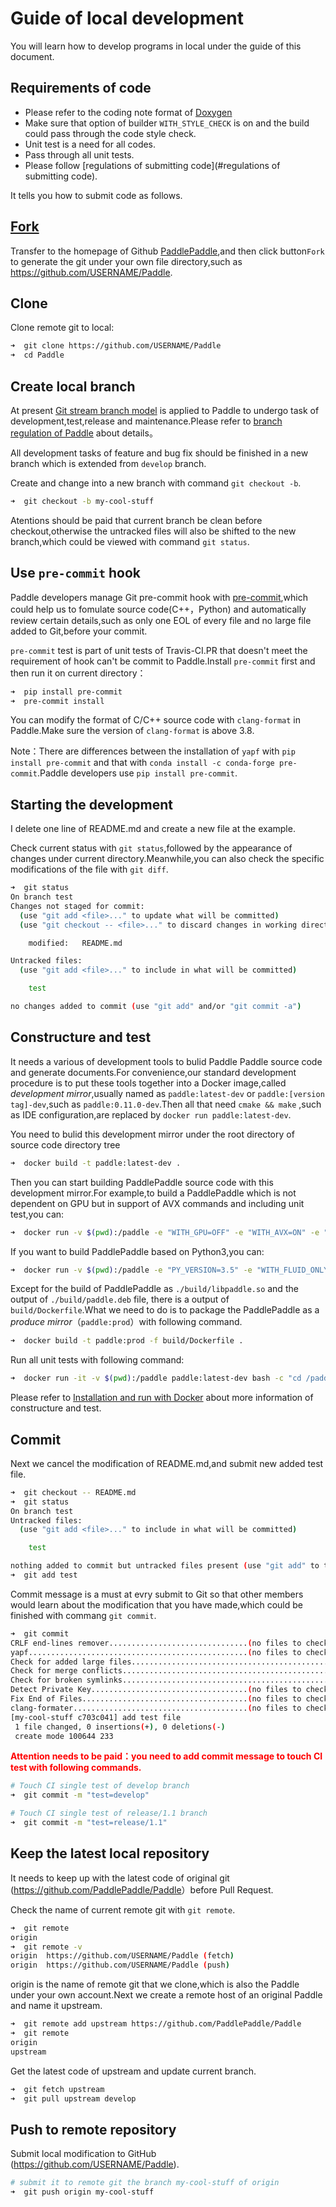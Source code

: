 # Guide of local development

You will learn how to develop programs in local under the guide of this document.

## Requirements of code
- Please refer to the coding note format of [Doxygen](http://www.stack.nl/~dimitri/doxygen/) 
- Make sure that option of builder `WITH_STYLE_CHECK` is on and the build could pass through the code style check.
- Unit test is a need for all codes.
- Pass through all unit tests.
- Please follow [regulations of submitting code](#regulations of submitting code).

It tells you how to submit code as follows.
## [Fork](https://help.github.com/articles/fork-a-repo/)

Transfer to the homepage of Github [PaddlePaddle](https://github.com/PaddlePaddle/Paddle),and then click button`Fork` to generate the git under your own file directory,such as <https://github.com/USERNAME/Paddle>.

## Clone

Clone remote git to local:

```bash
➜  git clone https://github.com/USERNAME/Paddle
➜  cd Paddle
```


## Create local branch

At present [Git stream branch model](http://nvie.com/posts/a-successful-git-branching-model/) is applied to Paddle to undergo task of development,test,release and maintenance.Please refer to [branch regulation of Paddle](https://github.com/PaddlePaddle/Paddle/blob/develop/doc/design/releasing_process.md#paddle-分支规范) about details。

All development tasks of feature and bug fix should be finished in a new branch which is extended from `develop` branch.

Create and change into a new branch with command `git checkout -b`.

```bash
➜  git checkout -b my-cool-stuff
```

Atentions should be paid that current branch be clean before checkout,otherwise the untracked files will also be shifted to the new branch,which could be viewed with command `git status`.

## Use `pre-commit` hook

Paddle developers manage Git pre-commit hook with [pre-commit](http://pre-commit.com/),which could help us to fomulate source code(C++，Python) and automatically review certain details,such as only one EOL of every file and no large file added to Git,before your commit.

`pre-commit` test is part of unit tests of Travis-CI.PR that doesn't meet the requirement of hook can't be commit to Paddle.Install `pre-commit` first and then run it on current directory：

```bash
➜  pip install pre-commit
➜  pre-commit install
```

You can modify the format of C/C++ source code with `clang-format` in Paddle.Make sure the version of `clang-format` is above 3.8.

Note：There are differences between the installation of `yapf` with `pip install pre-commit` and that with `conda install -c conda-forge pre-commit`.Paddle developers use `pip install pre-commit`.

## Starting the development

I delete one line of README.md and create a new file at the example.

Check current status with `git status`,followed by the appearance of changes under current directory.Meanwhile,you can also check the specific modifications of the file with `git diff`.

```bash
➜  git status
On branch test
Changes not staged for commit:
  (use "git add <file>..." to update what will be committed)
  (use "git checkout -- <file>..." to discard changes in working directory)

	modified:   README.md

Untracked files:
  (use "git add <file>..." to include in what will be committed)

	test

no changes added to commit (use "git add" and/or "git commit -a")
```

## Constructure and test

It needs a various of development tools to bulid Paddle Paddle source code and generate documents.For convenience,our standard development procedure is to put these tools together into a Docker image,called *development mirror*,usually named as `paddle:latest-dev` or `paddle:[version tag]-dev`,such as `paddle:0.11.0-dev`.Then all that need `cmake && make` ,such as IDE configuration,are replaced by `docker run paddle:latest-dev`.

You need to bulid this development mirror under the root directory of source code directory tree 

```bash
➜  docker build -t paddle:latest-dev .
```

Then you can start building PaddlePaddle source code with this development mirror.For example,to build a PaddlePaddle which is not dependent on GPU but in support of AVX commands and including unit test,you can:

```bash
➜  docker run -v $(pwd):/paddle -e "WITH_GPU=OFF" -e "WITH_AVX=ON" -e "WITH_TESTING=ON" paddle:latest-dev
```

If you want to build PaddlePaddle based on Python3,you can:

```bash
➜  docker run -v $(pwd):/paddle -e "PY_VERSION=3.5" -e "WITH_FLUID_ONLY=ON" -e "WITH_GPU=OFF" -e "WITH_AVX=ON" -e "WITH_TESTING=ON" paddle:latest-dev
```

Except for the build of PaddlePaddle as `./build/libpaddle.so` and the output of `./build/paddle.deb` file, there is a output of `build/Dockerfile`.What we need to do is to package the PaddlePaddle as a *produce mirror*（`paddle:prod`）with following command.

```bash
➜  docker build -t paddle:prod -f build/Dockerfile .
```

Run all unit tests with following command:

```bash
➜  docker run -it -v $(pwd):/paddle paddle:latest-dev bash -c "cd /paddle/build && ctest"
```

Please refer to [Installation and run with Docker](https://github.com/PaddlePaddle/Paddle/blob/develop/doc/v2/build_and_install/docker_install_cn.rst) about more information of constructure and test.

## Commit

Next we cancel the modification of README.md,and submit new added test file.

```bash
➜  git checkout -- README.md
➜  git status
On branch test
Untracked files:
  (use "git add <file>..." to include in what will be committed)

	test

nothing added to commit but untracked files present (use "git add" to track)
➜  git add test
```

Commit message is a must at evry submit to Git so that other members would learn about the modification that you have made,which could be finished with commang `git commit`.

```bash
➜  git commit
CRLF end-lines remover...............................(no files to check)Skipped
yapf.................................................(no files to check)Skipped
Check for added large files..............................................Passed
Check for merge conflicts................................................Passed
Check for broken symlinks................................................Passed
Detect Private Key...................................(no files to check)Skipped
Fix End of Files.....................................(no files to check)Skipped
clang-formater.......................................(no files to check)Skipped
[my-cool-stuff c703c041] add test file
 1 file changed, 0 insertions(+), 0 deletions(-)
 create mode 100644 233
```

<b> <font color="red">Attention needs to be paid：you need to add commit message to touch CI test with following commands.</font> </b>

```bash
# Touch CI single test of develop branch
➜  git commit -m "test=develop"

# Touch CI single test of release/1.1 branch
➜  git commit -m "test=release/1.1"
```

## Keep the latest local repository

It needs to keep up with the latest code of original git (<https://github.com/PaddlePaddle/Paddle>）before Pull Request.

Check the name of current remote git with `git remote`.

```bash
➜  git remote
origin
➜  git remote -v
origin	https://github.com/USERNAME/Paddle (fetch)
origin	https://github.com/USERNAME/Paddle (push)
```

origin is the name of remote git that we clone,which is also the Paddle under your own account.Next we create a remote host of an original Paddle and name it upstream.

```bash
➜  git remote add upstream https://github.com/PaddlePaddle/Paddle
➜  git remote
origin
upstream
```

Get the latest code of upstream and update current branch.

```bash
➜  git fetch upstream
➜  git pull upstream develop
```

## Push to remote repository

Submit local modification to GitHub (https://github.com/USERNAME/Paddle).

```bash
# submit it to remote git the branch my-cool-stuff of origin
➜  git push origin my-cool-stuff
```